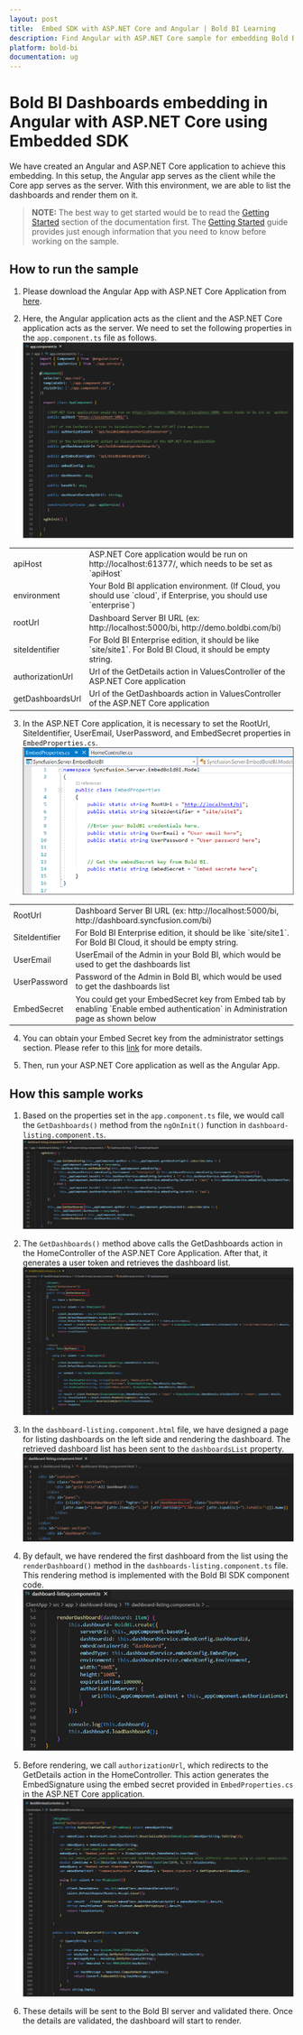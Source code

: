 ```yaml
---
layout: post
title:  Embed SDK with ASP.NET Core and Angular | Bold BI Learning
description: Find Angular with ASP.NET Core sample for embedding Bold BI. List the dashboard and render in app with Angular app as client and Core app as server. 
platform: bold-bi
documentation: ug
---
```


# Bold BI Dashboards embedding in Angular with ASP.NET Core using Embedded SDK

We have created an Angular and ASP.NET Core application to achieve this embedding. In this setup, the Angular app serves as the client while the Core app serves as the server. With this environment, we are able to list the dashboards and render them on it. 

> **NOTE:**  The best way to get started would be to read the [Getting Started](/getting-started/embedding-in-your-application/) section of the documentation first. The [Getting Started](/getting-started/embedding-in-your-application/) guide provides just enough information that you need to know before working on the sample.

## How to run the sample

1. Please download the Angular App with ASP.NET Core Application from [here](https://github.com/boldbi/samples/tree/master/v3.2.16/angular).

2. Here, the Angular application acts as the client and the ASP.NET Core application acts as the server. We need to set the following properties in the `app.component.ts` file as follows.
![AppComponent](/static/assets/javascript/sample/images/angular-app-comp.png)  

<meta charset="utf-8"/>
<table>
  <tbody>
      <tr>
        <td align="left">apiHost</td>
        <td align="left">ASP.NET Core application would be run on http://localhost:61377/, which needs to be set as `apiHost`</td>
    </tr>
    <tr>
        <td align="left">environment</td>
        <td align="left">Your Bold BI application environment. (If Cloud, you should use `cloud`, if  Enterprise, you should use `enterprise`)</td>
    </tr>
    <tr>
        <td align="left">rootUrl</td>
        <td align="left">Dashboard Server BI URL (ex: http://localhost:5000/bi, http://demo.boldbi.com/bi)</td>
    </tr>
    <tr>
        <td align="left">siteIdentifier</td>
        <td align="left">For Bold BI Enterprise edition, it should be like `site/site1`. For Bold BI Cloud, it should be empty string.</td>
    </tr>
    <tr>
        <td align="left">authorizationUrl</td>
        <td align="left">Url of the GetDetails action in ValuesController of the ASP.NET Core application</td>
    </tr>
    <tr>
        <td align="left">getDashboardsUrl</td>
        <td align="left">Url of the GetDashboards action in ValuesController of the ASP.NET Core application</td>
    </tr>
  </tbody>
</table>


3. In the ASP.NET Core application, it is necessary to set the RootUrl, SiteIdentifier, UserEmail, UserPassword, and EmbedSecret properties in `EmbedProperties.cs`. 
![Properties](/static/assets/javascript/sample/images/angular-properties.png)

<meta charset="utf-8"/>
<table>
  <tbody>
    <tr>
        <td align="left">RootUrl</td>
        <td align="left">Dashboard Server BI URL (ex: http://localhost:5000/bi, http://dashboard.syncfusion.com/bi)</td>
    </tr>
    <tr>
        <td align="left">SiteIdentifier</td>
        <td align="left">For Bold BI Enterprise edition, it should be like `site/site1`. For Bold BI Cloud, it should be empty string.</td>
    </tr>
    <tr>
        <td align="left">UserEmail</td>
        <td align="left">UserEmail of the Admin in your Bold BI, which would be used to get the dashboards list</td>
    </tr>
    <tr>
        <td align="left">UserPassword</td>
        <td align="left">Password of the Admin in Bold BI, which would be used to get the dashboards list</td>
    </tr>
    <tr>
        <td align="left">EmbedSecret</td>
        <td align="left">You could get your EmbedSecret key from Embed tab by enabling `Enable embed authentication` in Administration page as shown below</td>
    </tr>
  </tbody>
</table>


4. You can obtain your Embed Secret key from the administrator settings section. Please refer to this [link](/site-administration/embed-settings/) for more details.   

5. Then, run your ASP.NET Core application as well as the Angular App. 

## How this sample works

1. Based on the properties set in the `app.component.ts` file, we would call the `GetDashboards()` method from the `ngOnInit()` function in `dashboard-listing.component.ts`.  
![Properties](/static/assets/javascript/sample/images/angular-get-dashboards.png)  

2. The `GetDashboards()` method above calls the GetDashboards action in the HomeController of the ASP.NET Core Application. After that, it generates a user token and retrieves the dashboard list. 
![Properties](/static/assets/javascript/sample/images/angular-home-controller.png)  

3. In the `dashboard-listing.component.html` file, we have designed a page for listing dashboards on the left side and rendering the dashboard. The retrieved dashboard list has been sent to the `dashboardsList` property.  
![Properties](/static/assets/javascript/sample/images/angular-dash-listing.png)  

4. By default, we have rendered the first dashboard from the list using the `renderDashboard()` method in the `dashboards-listing.component.ts` file. This rendering method is implemented with the Bold BI SDK component code.
![Rendering](/static/assets/javascript/sample/images/angular-dash-render.png) 

5. Before rendering, we call `authorizationUrl`, which redirects to the GetDetails action in the HomeController. This action generates the EmbedSignature using the embed secret provided in `EmbedProperties.cs` in the ASP.NET Core application. 
![Rendering](/static/assets/javascript/sample/images/angular-get-details.png)  

6. These details will be sent to the Bold BI server and validated there. Once the details are validated, the dashboard will start to render.  